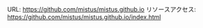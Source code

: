 URL: https://github.com/mistus/mistus.github.io
リソースアクセス: https://github.com/mistus/mistus.github.io/index.html
